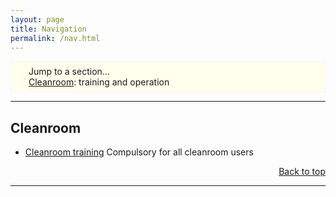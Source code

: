 ```yaml
---
layout: page
title: Navigation
permalink: /nav.html
---
```


<div
style="
background: #ffe;
border: solid 1px #f5f5f5;
padding: 0.5em 2em 0.5em;
margin: 0 0 0">
<span>
    Jump to a section...
    <br><a href="#cleanroom">Cleanroom</a>: training and operation
</span>
</div>

---

<h2><a name="cleanroom">Cleanroom</a></h2>

- [Cleanroom training](/cleanroom-training.html)
  Compulsory for all cleanroom users

<div style="text-align:right"><a href="#page">Back to top</a></div>

---

